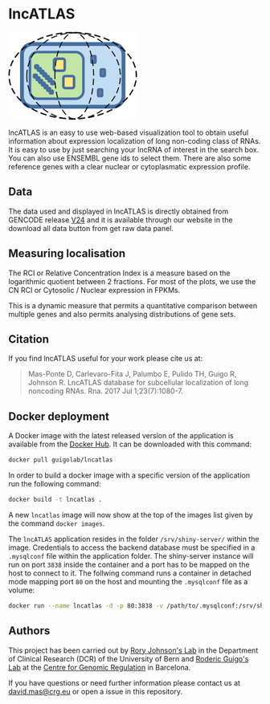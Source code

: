 # lncATLAS

![logo](lncATLAS-app/www/lncatlas.logo2.png)

 lncATLAS is an easy to use web-based visualization tool to obtain useful
information about expression localization of long non-coding class of
RNAs. It is easy to use by just searching your lncRNA of interest in the
search box. You can also use ENSEMBL gene ids to select
them. There are also some reference genes with a clear nuclear or
cytoplasmatic expression profile.


## Data

The data used and displayed in lncATLAS is directly obtained from
GENCODE release [V24](http://www.gencodegenes.org/releases/24.html)
and it is available through our website in the
download all data button from get raw data panel.

## Measuring localisation

The RCI or Relative Concentration Index is a measure based on the
logarithmic quotient between 2 fractions. For most of the
plots, we use the CN RCI or Cytosolic / Nuclear expression in FPKMs.

This is a dynamic measure that permits a quantitative comparison
between multiple genes and also permits analysing distributions of
gene sets.

## Citation

If you find lncATLAS useful for your work please cite us at:

>Mas-Ponte D, Carlevaro-Fita J, Palumbo E, Pulido TH, Guigo R, Johnson R. LncATLAS database for subcellular localization of long noncoding RNAs. Rna. 2017 Jul 1;23(7):1080-7. 

## Docker deployment

A Docker image with the latest released version of the application is available from the [Docker Hub](https://hub.docker.com/r/guigolab/lncatlas/). It can be downloaded with this command:

```bash
docker pull guigolab/lncatlas
```

In order to build a docker image with a specific version of the application run the following command:

```bash
docker build -t lncatlas .
```

A new `lncatlas` image will now show at the top of the images list given by the command `docker images`.

The `lncATLAS` application resides in the folder `/srv/shiny-server/` within the image. Credentials to access the backend database must be specified in a `.mysqlconf` file within the application folder. The shiny-server instance will run on port `3838` inside the container and a port has to be mapped on the host to connect to it. The follwing command runs a container in detached mode mapping port `80` on the host and mounting the `.mysqlconf` file as a volume:

```bash
docker run --name lncatlas -d -p 80:3838 -v /path/to/.mysqlconf:/srv/shiny-server/.mysqlconf lncatlas
```

## Authors

This project has been carried out by [Rory Johnson's Lab](https://gold-lab.org) in the Department of Clinical Research (DCR) of the University of Bern and
[Roderic Guigo's Lab](http://www.crg.eu/roderic_guigo) at the [Centre for Genomic Regulation](http://www.crg.eu) in Barcelona.

If you have questions or need further information please contact us at david.mas@crg.eu or open a issue in this repository.
